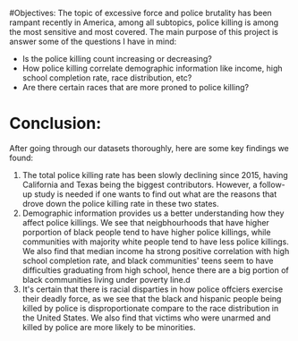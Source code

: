 #Objectives:
The topic of excessive force and police brutality has been rampant recently in America, among all subtopics, police killing is among the most sensitive and most covered. The main purpose of this project is answer some of the questions I have in mind:
* Is the police killing count increasing or decreasing?
* How police killing correlate demographic information like income, high school completion rate, race distribution, etc?
* Are there certain races that are more proned to police killing?

# Conclusion:
After going through our datasets thoroughly, here are some key findings we found:

1. The total police killing rate has been slowly declining since 2015, having California and Texas being the biggest contributors. However, a follow-up study is needed if one wants to find out what are the reasons that drove down the police killing rate in these two states.
2. Demographic information provides us a better understanding how they affect police killings. We see that neigbhourhoods that have higher porportion of black people tend to have higher police killings, while communities with majority white people tend to have less police killings. We also find that median income ha strong positive correlation with high school completion rate, and black communities' teens seem to have difficulties graduating from high school, hence there are a big portion of black communities living under poverty line.d
3. It's certain that there is racial disparties in how police offciers exercise their deadly force, as we see that the black and hispanic people being killed by police is disproportionate compare to the race distribution in the United States. We also find that victims who were unarmed and killed by police are more likely to be minorities.
